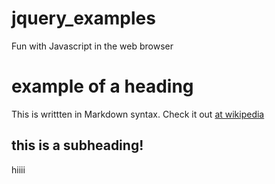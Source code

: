 # jquery_examples
Fun with Javascript in the web browser

# example of a heading
This is writtten in Markdown syntax.
Check it out [at wikipedia](https://en.wikipedia.org/wiki/Markdown)

## this is a subheading!
hiiii


